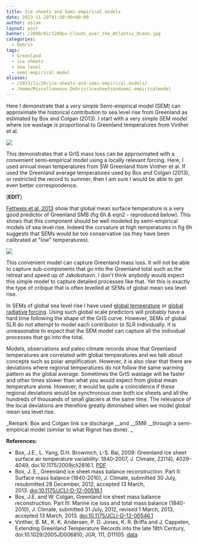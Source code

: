 ```yaml
---
title: Ice sheets and Semi-empirical models
date: 2013-11-20T01:50:00+00:00
author: aslak
layout: post
banner: /2008/02/1280px-Clouds_over_the_Atlantic_Ocean.jpg
categories:
  - Debris
tags:
  - Greenland
  - ice sheets
  - sea level
  - semi-empirical model
aliases:
  - /2013/11/20/ice-sheets-and-semi-empirical-models/
  - /Home/Miscellaneous-Debris/icesheetsandsemi-empiricalmodel
---
```

Here I demonstrate that a very simple Semi-empirical model (SEM) can approximate the historical contribution to sea level rise from Greenland as estimated by Box and Colgan (2013). I start with a very simple SEM model where ice wastage is proportional to Greenland temperatures from Vinther et al.
  
![](/2016/02/grissem.png)
  
This demonstrates that a GrIS mass loss can be approximated with a convenient semi-empirical model using a locally relevant forcing. Here, I used annual mean temperatures from SW Greenland from Vinther et al. If used the Greenland average temperatures used by Box and Colgan (2013), or restricted the record to summer, then I am sure I would be able to get even better correspondence.
  
[**EDIT**]
  
[Fettweis et al. 2013](http://www.the-cryosphere.net/7/469/2013/tc-7-469-2013.pdf) show that global mean surface temperature is a very good predictor of Greenland SMB (fig 6h & eqn2 - reproduced below). This shows that this component should be well modeled by semi-empirical models of sea level rise. Indeed the curvature at high temperatures in fig 6h suggests that SEMs would be too conservative (as they have been calibrated at "low" temperatures).
  
![](/2016/02/fettweis13fig6h-1.png)
  
This convenient model can capture Greenland mass loss. It will not be able to capture sub-components that go into the Greenland total such as the retreat and speed up of Jakobshavn. I don't think anybody would expect this simple model to capture detailed processes like that. Yet this is exactly the type of critique that is often levelled at SEMs of global mean sea level rise.
  
In SEMs of global sea level rise I have used [global temperature](/Home/PDFs/Announcements/gslprojection) or [global radiative forcing](/Home/PDFs/Announcements/anthropogenicforcingdominatessealevelrisesince1850). Using such global scale predictors will probably have a hard time following the shape of the GrIS curve. However, SEMs of global SLR do not attempt to model each contributor to SLR individually. It is unreasonable to expect that the SEM model can capture all the individual processes that go into the total.
  
Models, observations and paleo climate records show that Greenland temperatures are correlated with global temperatures and we talk about concepts such as polar amplification. However, it is also clear that there are deviations where regional temperatures do not follow the same warming pattern as the global average. Sometimes the GrIS wastage will be faster and other times slower than what you would expect from global mean temperature alone. However, it would be quite a coincidence if these regional deviations would be synchronous over both ice sheets and all the hundreds of thousands of small glaciers at the same time. The relevance of the local deviations are therefore greatly diminished when we model global mean sea level rise.
  
_Remark: Box and Colgan link ice discharge __and __SMB __through a semi-empirical model (similar to what Rignot has done). _
  
**References:**

  * Box, J.E., L. Yang, D.H. Browmich, L-S. Bai, 2009: Greenland ice sheet surface air temperature variability: 1840-2007, J. Climate, 22(14), 4029-4049, doi:10.1175/2009jcli2816.1. [PDF](http://bprc.osu.edu/~jbox/pubs/Box_et_al_2009_J_Climate.pdf)
  * Box, J. E., Greenland ice sheet mass balance reconstruction. Part II: Surface mass balance (1840-2010), J. Climate, submitted 30 July, resubmitted 28 December, 2012, accepted 13 March, 2013. [doi:10.1175/JCLI-D-12-00518.1](http://dx.doi.org/10.1175/JCLI-D-12-00518.1)
  * Box, J.E. and W. Colgan, Greenland ice sheet mass balance reconstruction. Part III: Marine ice loss and total mass balance (1840-2010), J. Climate, submitted 31 July, 2012, revised 1 March, 2013, accepted 13 March, 2013. [doi:10.1175/JCLI-D-12-00546.1](http://dx.doi.org/10.1175/JCLI-D-12-00546.1)
  * Vinther, B. M., K. K. Andersen, P. D. Jones, K. R. Briffa and J. Cappelen, Extending Greenland Temperature Records into the late 18th Century, doi:10.1029/2005JD006810, JGR, 111, D11105. [data](http://www.cru.uea.ac.uk/cru/data/greenland/swgreenlandave.dat)
